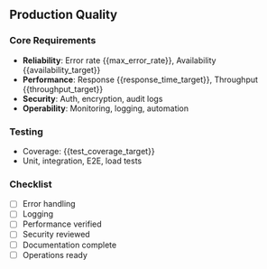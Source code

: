 ## Production Quality

### Core Requirements
- **Reliability**: Error rate {{max_error_rate}}, Availability {{availability_target}}
- **Performance**: Response {{response_time_target}}, Throughput {{throughput_target}}
- **Security**: Auth, encryption, audit logs
- **Operability**: Monitoring, logging, automation

### Testing
- Coverage: {{test_coverage_target}}
- Unit, integration, E2E, load tests

### Checklist
- [ ] Error handling
- [ ] Logging
- [ ] Performance verified
- [ ] Security reviewed
- [ ] Documentation complete
- [ ] Operations ready